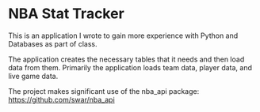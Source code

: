 # NBA Stat Tracker

This is an application I wrote to gain more experience with Python and Databases as part of class.

The application creates the necessary tables that it needs and then load data from them. Primarily the application loads team data, player data, and live game data. 

The project makes significant use of the nba_api package: 
https://github.com/swar/nba_api

